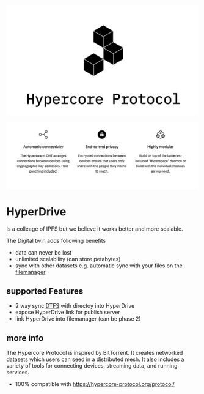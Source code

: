 ![](img/hypercore.png)

![](img/hypercore2.png)

# HyperDrive

Is a colleage of IPFS but we believe it works better and more scalable.

The Digital twin adds following benefits

- data can never be lost
- unlimited scalability (can store petabytes)
- sync with other datasets e.g. automatic sync with your files on the [filemanager](filemanager)

## supported Features

- 2 way sync [DTFS](dtfs) with directoy into HyperDrive
- expose HyperDrive link for publish server
- link HyperDrive into filemanager (can be phase 2)

## more info

The Hypercore Protocol is inspired by BitTorrent. It creates networked datasets which users can seed in a distributed mesh. It also includes a variety of tools for connecting devices, streaming data, and running services.

- 100% compatible with https://hypercore-protocol.org/protocol/
